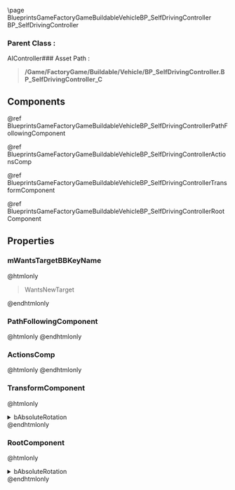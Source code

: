 \page BlueprintsGameFactoryGameBuildableVehicleBP_SelfDrivingController BP_SelfDrivingController
### Parent Class :
AIController### Asset Path :
<b><blockquote>/Game/FactoryGame/Buildable/Vehicle/BP_SelfDrivingController.BP_SelfDrivingController_C</blockquote></b>
## Components

@ref BlueprintsGameFactoryGameBuildableVehicleBP_SelfDrivingControllerPathFollowingComponent

@ref BlueprintsGameFactoryGameBuildableVehicleBP_SelfDrivingControllerActionsComp

@ref BlueprintsGameFactoryGameBuildableVehicleBP_SelfDrivingControllerTransformComponent

@ref BlueprintsGameFactoryGameBuildableVehicleBP_SelfDrivingControllerRootComponent

## Properties

### mWantsTargetBBKeyName
@htmlonly
<blockquote>WantsNewTarget</blockquote>
@endhtmlonly

### PathFollowingComponent
@htmlonly
@endhtmlonly

### ActionsComp
@htmlonly
@endhtmlonly

### TransformComponent
@htmlonly
<details>
 <summary>bAbsoluteRotation</summary>
<blockquote>True</blockquote>
</details>
@endhtmlonly

### RootComponent
@htmlonly
<details>
 <summary>bAbsoluteRotation</summary>
<blockquote>True</blockquote>
</details>
@endhtmlonly

